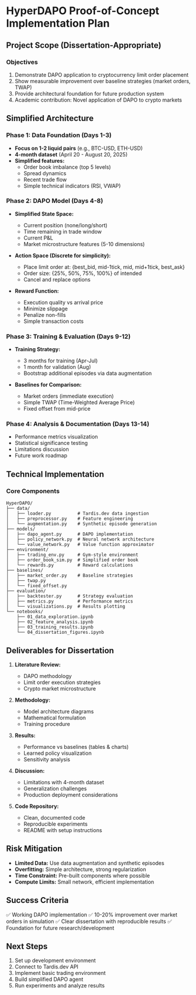 # HyperDAPO Proof-of-Concept Implementation Plan

## Project Scope (Dissertation-Appropriate)

### Objectives
1. Demonstrate DAPO application to cryptocurrency limit order placement
2. Show measurable improvement over baseline strategies (market orders, TWAP)
3. Provide architectural foundation for future production system
4. Academic contribution: Novel application of DAPO to crypto markets

## Simplified Architecture

### Phase 1: Data Foundation (Days 1-3)
- **Focus on 1-2 liquid pairs** (e.g., BTC-USD, ETH-USD)
- **4-month dataset** (April 20 - August 20, 2025)
- **Simplified features:**
  - Order book imbalance (top 5 levels)
  - Spread dynamics
  - Recent trade flow
  - Simple technical indicators (RSI, VWAP)

### Phase 2: DAPO Model (Days 4-8)
- **Simplified State Space:**
  - Current position (none/long/short)
  - Time remaining in trade window
  - Current P&L
  - Market microstructure features (5-10 dimensions)

- **Action Space (Discrete for simplicity):**
  - Place limit order at: {best_bid, mid-1tick, mid, mid+1tick, best_ask}
  - Order size: {25%, 50%, 75%, 100%} of intended
  - Cancel and replace options

- **Reward Function:**
  - Execution quality vs arrival price
  - Minimize slippage
  - Penalize non-fills
  - Simple transaction costs

### Phase 3: Training & Evaluation (Days 9-12)
- **Training Strategy:**
  - 3 months for training (Apr-Jul)
  - 1 month for validation (Aug)
  - Bootstrap additional episodes via data augmentation
  
- **Baselines for Comparison:**
  - Market orders (immediate execution)
  - Simple TWAP (Time-Weighted Average Price)
  - Fixed offset from mid-price

### Phase 4: Analysis & Documentation (Days 13-14)
- Performance metrics visualization
- Statistical significance testing
- Limitations discussion
- Future work roadmap

## Technical Implementation

### Core Components
```
HyperDAPO/
├── data/
│   ├── loader.py          # Tardis.dev data ingestion
│   ├── preprocessor.py    # Feature engineering
│   └── augmentation.py    # Synthetic episode generation
├── models/
│   ├── dapo_agent.py      # DAPO implementation
│   ├── policy_network.py  # Neural network architecture
│   └── value_network.py   # Value function approximator
├── environment/
│   ├── trading_env.py     # Gym-style environment
│   ├── order_book_sim.py  # Simplified order book
│   └── rewards.py         # Reward calculations
├── baselines/
│   ├── market_order.py    # Baseline strategies
│   ├── twap.py
│   └── fixed_offset.py
├── evaluation/
│   ├── backtester.py      # Strategy evaluation
│   ├── metrics.py         # Performance metrics
│   └── visualizations.py  # Results plotting
└── notebooks/
    ├── 01_data_exploration.ipynb
    ├── 02_feature_analysis.ipynb
    ├── 03_training_results.ipynb
    └── 04_dissertation_figures.ipynb
```

## Deliverables for Dissertation

1. **Literature Review:**
   - DAPO methodology
   - Limit order execution strategies
   - Crypto market microstructure

2. **Methodology:**
   - Model architecture diagrams
   - Mathematical formulation
   - Training procedure

3. **Results:**
   - Performance vs baselines (tables & charts)
   - Learned policy visualization
   - Sensitivity analysis

4. **Discussion:**
   - Limitations with 4-month dataset
   - Generalization challenges
   - Production deployment considerations

5. **Code Repository:**
   - Clean, documented code
   - Reproducible experiments
   - README with setup instructions

## Risk Mitigation

- **Limited Data:** Use data augmentation and synthetic episodes
- **Overfitting:** Simple architecture, strong regularization
- **Time Constraint:** Pre-built components where possible
- **Compute Limits:** Small network, efficient implementation

## Success Criteria

✅ Working DAPO implementation
✅ 10-20% improvement over market orders in simulation
✅ Clear dissertation with reproducible results
✅ Foundation for future research/development

## Next Steps

1. Set up development environment
2. Connect to Tardis.dev API
3. Implement basic trading environment
4. Build simplified DAPO agent
5. Run experiments and analyze results